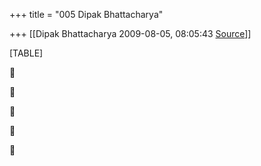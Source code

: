 +++
title = "005 Dipak Bhattacharya"

+++
[[Dipak Bhattacharya	2009-08-05, 08:05:43 [Source](https://groups.google.com/g/bvparishat/c/jS0LycWF3t8)]]



[TABLE]











